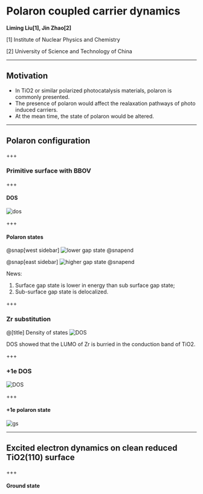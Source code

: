 # Polaron coupled carrier dynamics

**Liming Liu[1], Jin Zhao[2]**

[1] Institute of Nuclear Physics and Chemistry

[2] University of Science and Technology of China

---
## Motivation
- In TiO2 or similar polarized photocatalysis materials, polaron is commonly presented.
- The presence of polaron would affect the realaxation pathways of photo induced carriers.
- At the mean time, the state of polaron would be altered.

---
## Polaron configuration

+++
### Primitive surface with BBOV

+++
#### DOS
![dos](http://wx1.sinaimg.cn/mw690/006VaKrygy1fxx3lxey8gj31400u0gqn.jpg)

+++
#### Polaron states
@snap[west sidebar]
![lower gap state](http://wx1.sinaimg.cn/mw690/006VaKrygy1fxx3lw8b16j30ue0ns75b.jpg)
@snapend

@snap[east sidebar]
![higher gap state](http://wx3.sinaimg.cn/mw690/006VaKrygy1fxx3lwqmr1j30ue0ns75b.jpg)
@snapend

News:
1. Surface gap state is lower in energy than sub surface gap state;
2. Sub-surface gap state is delocalized.

+++
### Zr substitution
@[title] Density of states
![DOS](http://wx2.sinaimg.cn/mw690/006VaKrygy1fxus7yhh04j31400u0794.jpg)

DOS showed that the LUMO of Zr is burried in the conduction band of TiO2.

+++
### +1e DOS
![DOS](http://wx2.sinaimg.cn/mw690/006VaKrygy1fxvmr5m9mpj31400u0797.jpg)

+++
#### +1e polaron state
![gs](http://wx1.sinaimg.cn/mw690/006VaKrygy1fxvmzk0ej6j30x50nr7aj.jpg)

---
## Excited electron dynamics on clean reduced TiO2(110) surface

+++
#### Ground state
